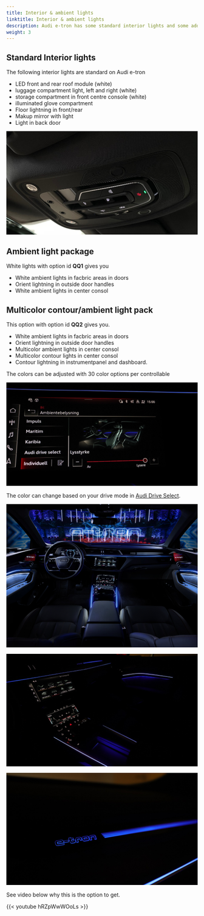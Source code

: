 ```yaml
---
title: Interior & ambient lights
linktitle: Interior & ambient lights
description: Audi e-tron has some standard interior lights and some additional options.
weight: 3
---
```



## Standard Interior lights

The following interior lights are standard on Audi e-tron

- LED front and rear roof module (white)
- luggage compartment light, left and right (white)
- storage compartment in front centre console (white)
- illuminated glove compartment
- Floor lightning in front/rear
- Makup mirror with light
- Light in back door

![LED front and rear roof module](interiorlights1.jpg "LED front roof module")

## Ambient light package

White lights with option id **QQ1** gives you

- White ambient lights in facbric areas in doors
- Orient lightning in outside door handles
- White ambient lights in center consol

## Multicolor contour/ambient light pack

This option with option id **QQ2** gives you.

- White ambient lights in facbric areas in doors
- Orient lightning in outside door handles
- Multicolor ambient lights in center consol
- Multicolor contour lights in center consol
- Contour lightning in instrumentpanel and dashboard.

The colors can be adjusted with 30 color options per controllable

![Ambient lights](ambientligtscontrol.jpg "The lighs are controlled in MMI")

The color can change based on your drive mode in [Audi Drive Select](/models/e-tron/technology/audidriveselect/).

![Ambient lights](multicolor.jpg "Multicolor interior lights")

![Ambient lights](ambientlight.jpg "Multicolor ambient light")

![Ambient lights](ambientlight2.png "Multicolor ambient light")

See video below why this is the option to get.

{{< youtube hRZpWwWOoLs >}}